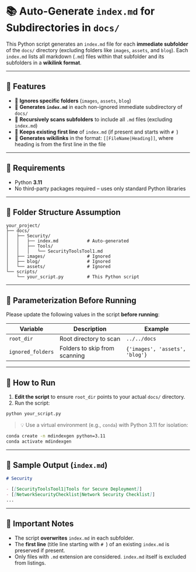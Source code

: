 # 📚 Auto-Generate `index.md` for Subdirectories in `docs/`

This Python script generates an `index.md` file for each **immediate subfolder** of the `docs/` directory (excluding folders like `images`, `assets`, and `blog`). Each `index.md` lists all markdown (`.md`) files within that subfolder and its subfolders in a **wikilink format**.

---

## 📌 Features

- 🚫 **Ignores specific folders** (`images`, `assets`, `blog`)
- 📂 **Generates `index.md`** in each non-ignored immediate subdirectory of `docs/`
- 🔁 **Recursively scans subfolders** to include all `.md` files (excluding `index.md`)
- 📄 **Keeps existing first line** of `index.md` (if present and starts with `# `)
- 🔗 **Generates wikilinks** in the format: `[[FileName|Heading]]`, where heading is from the first line in the file

---

## 🐍 Requirements

- Python **3.11**
- No third-party packages required – uses only standard Python libraries

---

## 📁 Folder Structure Assumption

```text
your_project/
├── docs/
│   ├── Security/
│   │   ├── index.md           # Auto-generated
│   │   ├── Tools/
│   │   │   └── SecurityToolsTool1.md
│   ├── images/                # Ignored
│   ├── blog/                  # Ignored
│   └── assets/                # Ignored
└── scripts/
    └── your_script.py         # This Python script
```

---

## 🔧 Parameterization Before Running

Please update the following values in the script **before running**:

| Variable | Description | Example |
|----------|-------------|---------|
| `root_dir` | Root directory to scan | `../../docs` |
| `ignored_folders` | Folders to skip from scanning | `{'images', 'assets', 'blog'}` |

---

## 🏁 How to Run

1. **Edit the script** to ensure `root_dir` points to your actual `docs/` directory.
2. Run the script:

```bash
python your_script.py
```

> 💡 Use a virtual environment (e.g., `conda`) with Python 3.11 for isolation:

```bash
conda create -n mdindexgen python=3.11
conda activate mdindexgen
```

---

## 📌 Sample Output (`index.md`)

```md
# Security

- [[SecurityToolsTool1|Tools for Secure Deployment]]
- [[NetworkSecurityChecklist|Network Security Checklist]]
...
```

---

## 🛑 Important Notes

- The script **overwrites** `index.md` in each subfolder.
- The **first line** (title line starting with `# `) of an existing `index.md` is preserved if present.
- Only files with `.md` extension are considered. `index.md` itself is excluded from listings.
